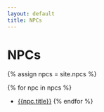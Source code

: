 ```yaml
---
layout: default
title: NPCs
---
```


# NPCs

{% assign npcs = site.npcs %}

{% for npc in npcs %}
- [{{npc.title}}]({{npc.url}})
{% endfor %}
